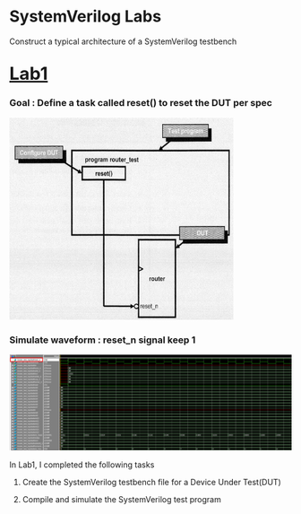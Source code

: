 # SystemVerilog Labs
Construct a typical architecture of a SystemVerilog testbench
## <a href="https://github.com/RexJian/SystemVerilogLabs/tree/main/Lab1" style="font-size: 1.5em;">Lab1</a>
### Goal : Define a task called reset() to reset the DUT per spec
<img src="https://github.com/RexJian/SystemVerilogLabs/blob/main/Lab1/ArchitectureLab1.png" width="400" height="360">
  
### Simulate waveform : reset_n signal keep 1
<img src="https://github.com/RexJian/SystemVerilogLabs/blob/main/Lab1/Lab1Waveform.png">  
  
In Lab1, I completed the following tasks  
  
1. Create the SystemVerilog testbench file for a Device Under Test(DUT)  
  
2. Compile and simulate the SystemVerilog test program  
 
